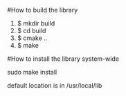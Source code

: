 
#How to build the library

1. $ mkdir build
2. $ cd build
3. $ cmake ..
4. $ make

#How to install the library system-wide

sudo make install

default location is in /usr/local/lib
